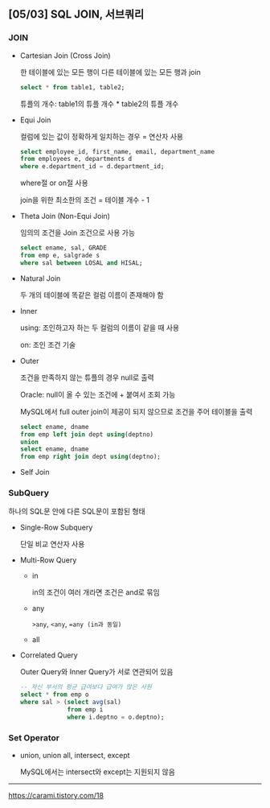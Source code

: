 ## [05/03] SQL JOIN, 서브쿼리



### JOIN

- Cartesian Join (Cross Join)

  한 테이블에 있는 모든 행이 다른 테이블에 있는 모든 행과 join

  ```sql
  select * from table1, table2;
  ```

  튜플의 개수: table1의 튜플 개수 * table2의 튜플 개수

- Equi Join

  컬럼에 있는 값이 정확하게 일치하는 경우 = 연산자 사용

  ```sql
  select employee_id, first_name, email, department_name
  from employees e, departments d
  where e.department_id = d.department_id;
  ```

  where절 or on절 사용

  join을 위한 최소한의 조건 = 테이블 개수 - 1

- Theta Join (Non-Equi Join)

  임의의 조건을 Join 조건으로 사용 가능

  ```sql
  select ename, sal, GRADE
  from emp e, salgrade s
  where sal between LOSAL and HISAL;
  ```

- Natural Join

  두 개의 테이블에 똑같은 컬럼 이름이 존재해야 함

- Inner

  using: 조인하고자 하는 두 컬럼의 이름이 같을 때 사용

  on: 조인 조건 기술

- Outer

  조건을 만족하지 않는 튜플의 경우 null로 출력

  Oracle: null이 올 수 있는 조건에 + 붙여서 조회 가능

  MySQL에서 full outer join이 제공이 되지 않으므로 조건을 주어 테이블을 출력

  ```sql
  select ename, dname
  from emp left join dept using(deptno)
  union
  select ename, dname
  from emp right join dept using(deptno);
  ```

- Self Join



### SubQuery

하나의 SQL문 안에 다른 SQL문이 포함된 형태

- Single-Row Subquery

  단일 비교 연산자 사용

- Multi-Row Query

  - in

    in의 조건이 여러 개라면 조건은 and로 묶임

  - any

    `>any`, `<any`, `=any (in과 동일)`

  - all

- Correlated Query

  Outer Query와 Inner Query가 서로 연관되어 있음

  ```sql
  -- 자신 부서의 평균 급여보다 급여가 많은 사원
  select * from emp o
  where sal > (select avg(sal)
               from emp i
               where i.deptno = o.deptno);
  ```



### Set Operator

- union, union all, intersect, except

  MySQL에서는 intersect와 except는 지원되지 않음

------

https://carami.tistory.com/18